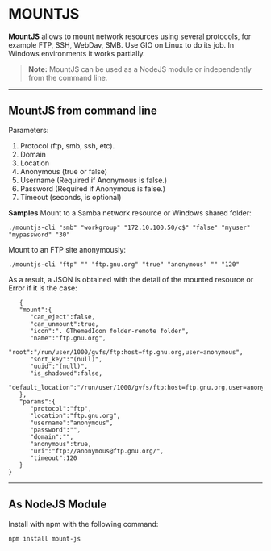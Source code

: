 MOUNTJS
===================


**MountJS** allows to mount network resources using several protocols, for example FTP, SSH, WebDav, SMB. Use GIO on Linux to do its job. In Windows environments it works partially.

> **Note:**
> MountJS can be used as a NodeJS module or independently from the command line.

----------


MountJS from command line
-------------
Parameters:

 1. Protocol (ftp, smb, ssh, etc).
 2. Domain
 3. Location
 4. Anonymous (true or false)
 5. Username (Required if Anonymous is false.)
 6. Password (Required if Anonymous is false.)
 7. Timeout (seconds, is optional)

**Samples**
Mount to a Samba network resource or Windows shared folder:

    ./mountjs-cli "smb" "workgroup" "172.10.100.50/c$" "false" "myuser" "mypassword" "30"
 
Mount to an FTP site anonymously:

    ./mountjs-cli "ftp" "" "ftp.gnu.org" "true" "anonymous" "" "120"
 

As a result, a JSON is obtained with the detail of the mounted resource or Error if it is the case:

       {
       "mount":{
          "can_eject":false,
          "can_unmount":true,
          "icon":". GThemedIcon folder-remote folder",
          "name":"ftp.gnu.org",      
          "root":"/run/user/1000/gvfs/ftp:host=ftp.gnu.org,user=anonymous",
          "sort_key":"(null)",
          "uuid":"(null)",
          "is_shadowed":false,   
          "default_location":"/run/user/1000/gvfs/ftp:host=ftp.gnu.org,user=anonymous"
       },
       "params":{
          "protocol":"ftp",
          "location":"ftp.gnu.org",
          "username":"anonymous",
          "password":"",
          "domain":"",
          "anonymous":true,
          "uri":"ftp://anonymous@ftp.gnu.org/",
          "timeout":120
       }
    }



-------------
As NodeJS Module
-------------
Install with npm with the following command:

    npm install mount-js


